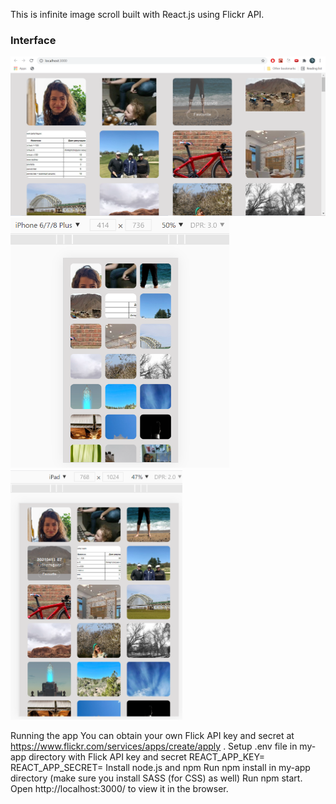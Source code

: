 This is infinite image scroll built with React.js using Flickr API.

###   Interface
<img src="https://github.com/renatasa/Infinite-scroll/blob/master/my-app/src/assets/scroll1.PNG" width="600" >
<img src="https://github.com/renatasa/Infinite-scroll/blob/master/my-app/src/assets/scroll2.PNG" height="400" > 
<img src="https://github.com/renatasa/Infinite-scroll/blob/master/my-app/src/assets/scroll3.PNG" height="400" > 


Running the app
You can obtain your own Flick API key and secret at https://www.flickr.com/services/apps/create/apply .
Setup .env file in my-app directory with Flick API key and secret REACT_APP_KEY= REACT_APP_SECRET=
Install node.js and npm
Run npm install in my-app directory (make sure you install SASS (for CSS) as well)
Run npm start. Open http://localhost:3000/ to view it in the browser.
